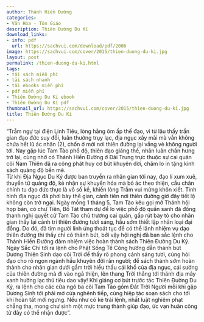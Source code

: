 ```yaml
---
author: Thánh Hiền Đường
categories:
- Văn Hóa - Tôn Giáo
description: Thiên Đường Du Kí
download_links:
- info: pdf
  url: https://sachvui.com/download/pdf/2006
image: https://sachvui.com/cover/2015/thien-duong-du-ki.jpg
layout: post
permalink: /thien-duong-du-ki.html
tags:
- tải sách miễn phí
- tải sách nhanh
- tải ebooks miễn phí
- pdf miễn phí
- Thiên Đường Du Kí ebook
- Thiên Đường Du Kí pdf
thumbnail_url: https://sachvui.com/cover/2015/thien-duong-du-ki.jpg
title: Thiên Đường Du Kí
---
```


 <div class="item-desc text-justify"> <p>“Trẫm ngự tại điện Linh Tiêu, lòng hằng ôm ấp thế đạo, vì từ lâu thấy trần gian đạo đức suy đồi, luân thường trụy lạc, địa ngục xây mãi mà vẫn không chứa hết lũ ác nhân (2), chốn ở mới nơi thiên đường lại vắng vẻ không người tới. Nay gặp lúc Tam Tào phổ độ, thiên đạo giáng thế, nhân luân chấn hưng trở lại, cùng nhờ có Thánh Hiền Đường ở Đài Trung trực thuộc sự cai quản cõi Nam Thiên đã ra công phát huy cơ bút khuyên đời, chăm lo in tặng kinh sách quảng độ bến mê.<br>Từ khi Địa Ngục Du Ký được ban truyền ra nhân gian tới nay, đạo lí xum xuê, thuyền từ quảng độ, kẻ nhận sự khuyến hóa mà bỏ ác theo thiện, cầu chân chính tu đạo đức thực là vô số kể, khiến lòng Trẫm vui mừng khôn xiết. Tình hình địa ngục đã phơi bày thế gian, cảnh tiên nơi thiên đường giờ đây tiết lộ không còn trở ngại. Ngày mồng 1 tháng 5, Tam Tào kêu gọi mở Thánh hội họp bàn, có chư Tiên, Bồ Tát tham dự để lo việc phổ độ quần sanh đã đồng thanh nghị quyết cử Tam Tào chủ trương cai quản, gấp rút bày tỏ cho nhân gian thấy lại cảnh trí thiên đường tươi sáng, hầu sớm thiết lập nhân loại đại đồng. Do đó, đã tìm người linh ứng thoát tục để có thể lãnh nhiệm vụ dạo thiên đường thì thấy chỉ có thánh bút, bởi vậy hội nghị đã ban sắc lệnh cho Thánh Hiền Đường đảm nhiệm việc hoàn thành sách Thiên Đường Du Ký. Ngày Sắc Chỉ tới ra lệnh cho Phật Sống Tế Công hướng dẫn thánh bút Dương Thiện Sinh dạo cõi Trời để thấy rõ phong cảnh sáng tươi, cùng hỏi đạo cho rõ ngọn ngành hầu khuyên đời răn người; để sách thánh sớm hoàn thành cho nhân gian dưới gầm trời hiểu thấu cái khổ của địa ngục, cái sướng của thiên đường mà đi vào ngả thiện, lên thang Trời thẳng tới thánh địa mây xanh hưởng lạc thú tiêu dao vậy! Khi giáng cơ bút trước tác Thiên Đường Du Ký, ra lệnh cho các cửa ngõ ba cõi Tam Tào gồm Đất Trời Người mỗi khi gặp Dương Sinh tới phải mở cửa nghênh tiếp, cùng hiệp tác soạn sách cho tới khi hoàn tất mới ngưng. Nếu như có kẻ trái lệnh, nhất luật nghiêm phạt chẳng tha, mong chư sinh một mực trung thành giúp đạo, ức vạn huân công từ đây có thể nhận được”.<br> </p> </div>
